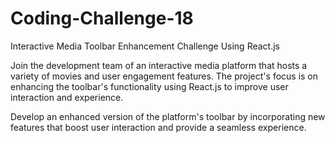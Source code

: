 # Coding-Challenge-18
Interactive Media Toolbar Enhancement Challenge Using React.js

Join the development team of an interactive media platform that hosts a variety of movies and user engagement features. The project's focus is on enhancing the toolbar's functionality using React.js to improve user interaction and experience.

Develop an enhanced version of the platform's toolbar by incorporating new features that boost user interaction and provide a seamless experience.
 
